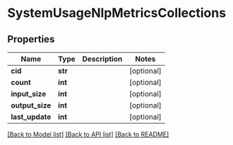 # SystemUsageNlpMetricsCollections

## Properties
Name | Type | Description | Notes
------------ | ------------- | ------------- | -------------
**cid** | **str** |  | [optional] 
**count** | **int** |  | [optional] 
**input_size** | **int** |  | [optional] 
**output_size** | **int** |  | [optional] 
**last_update** | **int** |  | [optional] 

[[Back to Model list]](../README.md#documentation-for-models) [[Back to API list]](../README.md#documentation-for-api-endpoints) [[Back to README]](../README.md)


